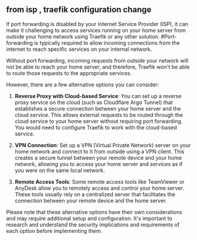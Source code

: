 ## from isp , traefik configuration change

If port forwarding is disabled by your Internet Service Provider (ISP), it can make it challenging to access services running on your home server from outside your home network using Traefik or any other solution. #Port-forwarding is typically required to allow incoming connections from the internet to reach specific services on your internal network.

Without port forwarding, incoming requests from outside your network will not be able to reach your home server, and therefore, Traefik won't be able to route those requests to the appropriate services.

However, there are a few alternative options you can consider:

1. **Reverse Proxy with Cloud-based Service**: You can set up a reverse proxy service on the cloud (such as Cloudflare Argo Tunnel) that establishes a secure connection between your home server and the cloud service. This allows external requests to be routed through the cloud service to your home server without requiring port forwarding. You would need to configure Traefik to work with the cloud-based service.
    
2. **VPN Connection**: Set up a VPN (Virtual Private Network) server on your home network and connect to it from outside using a VPN client. This creates a secure tunnel between your remote device and your home network, allowing you to access your home server and services as if you were on the same local network.
    
3. **Remote Access Tools**: Some remote access tools like TeamViewer or AnyDesk allow you to remotely access and control your home server. These tools usually rely on a centralized server that facilitates the connection between your remote device and the home server.
    

Please note that these alternative options have their own considerations and may require additional setup and configuration. It's important to research and understand the security implications and requirements of each option before implementing them.